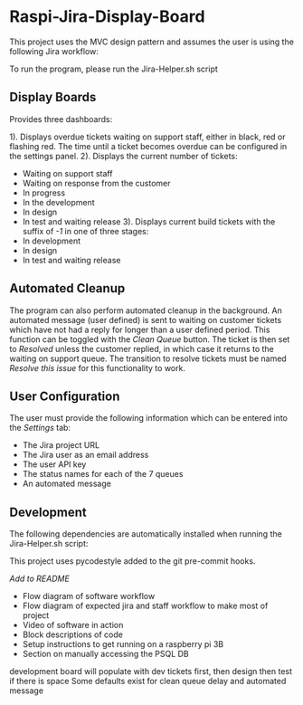 # Raspi-Jira-Display-Board
This project uses the MVC design pattern and assumes the user is using the following Jira workflow:

To run the program, please run the Jira-Helper.sh script
## Display Boards
Provides three dashboards:

1). Displays overdue tickets waiting on support staff, either in black, red or flashing red. The time until a ticket becomes overdue can be configured in the settings panel.
2). Displays the current number of tickets:
* Waiting on support staff
* Waiting on response from the customer
* In progress
* In the development
* In design
* In test and waiting release 
3). Displays current build tickets with the suffix of *-1* in one of three stages:
* In development
* In design
* In test and waiting release

## Automated Cleanup
The program can also perform automated cleanup in the background. An automated message (user defined) is sent to waiting on customer tickets which have not had a reply for longer than a user defined period. This function can be toggled with the *Clean Queue* button. The ticket is then set to *Resolved* unless the customer replied, in which case it returns to the waiting on support queue. The transition to resolve tickets must be named *Resolve this issue* for this functionality to work.

## User Configuration
The user must provide the following information which can be entered into the *Settings* tab:

* The Jira project URL
* The Jira user as an email address
* The user API key
* The status names for each of the 7 queues
* An automated message

## Development
The following dependencies are automatically installed when running the Jira-Helper.sh script:



This project uses pycodestyle added to the git pre-commit hooks.

*Add to README*
* Flow diagram of software workflow
* Flow diagram of expected jira and staff workflow to make most of project
* Video of software in action
* Block descriptions of code
* Setup instructions to get running on a raspberry pi 3B
* Section on manually accessing the PSQL DB

development board will populate with dev tickets first, then design then test if there is space
Some defaults exist for clean queue delay and automated message



